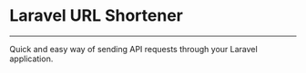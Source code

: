 # Laravel URL Shortener

---
Quick and easy way of sending API requests through your Laravel application.
